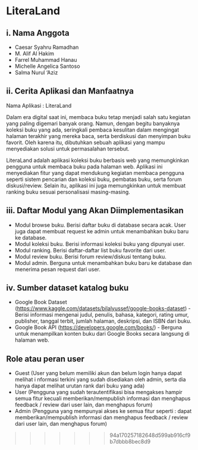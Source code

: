# LiteraLand

## i. Nama Anggota
- Caesar Syahru Ramadhan
- M. Alif Al Hakim
- Farrel Muhammad Hanau
- Michelle Angelica Santoso
- Salma Nurul ‘Aziz

## ii. Cerita Aplikasi dan Manfaatnya
Nama Aplikasi : LiteraLand

Dalam era digital saat ini, membaca buku tetap menjadi salah satu kegiatan yang paling digemari banyak orang. Namun, dengan begitu banyaknya koleksi buku yang ada, seringkali pembaca kesulitan dalam mengingat halaman terakhir yang mereka baca, serta berdiskusi dan menyimpan buku favorit. Oleh karena itu, dibutuhkan sebuah aplikasi yang mampu menyediakan solusi untuk permasalahan tersebut.

LiteraLand adalah aplikasi koleksi buku berbasis web yang memungkinkan pengguna untuk membaca buku pada halaman web. Aplikasi ini menyediakan fitur yang dapat mendukung kegiatan membaca pengguna seperti sistem pencarian dan koleksi buku, pembatas buku, serta forum diskusi/review. Selain itu, aplikasi ini juga memungkinkan untuk membuat ranking buku sesuai personalisasi masing-masing.

## iii. Daftar Modul yang Akan Diimplementasikan
- Modul browse buku. Berisi daftar buku di database secara acak. User juga dapat membuat request ke admin untuk menambahkan buku baru ke database.
- Modul koleksi buku. Berisi informasi koleksi buku yang dipunyai user. 
- Modul ranking. Berisi daftar-daftar list buku favorite dari user.
- Modul review buku. Berisi forum review/diskusi tentang buku.
- Modul admin. Berguna untuk menambahkan buku baru ke database dan menerima pesan request dari user.


## iv. Sumber dataset katalog buku
- Google Book Dataset (https://www.kaggle.com/datasets/bilalyussef/google-books-dataset) - Berisi informasi mengenai judul, penulis, bahasa, kategori, rating umur, publisher, tanggal terbit, jumlah halaman, deskripsi, dan ISBN dari buku.
- Google Book API (https://developers.google.com/books/) - Berguna untuk menampilkan konten buku dari Google Books secara langsung di halaman web. 


## Role atau peran user
- Guest (User yang belum memiliki akun dan belum login hanya dapat melihat i nformasi terkini yang sudah disediakan oleh admin, serta dia hanya dapat melihat urutan rank dari buku yang ada)
- User (Pengguna yang sudah terautentifikasi bisa mengakses hampir semua fitur kecuali memberikan/mempublish informasi dan menghapus feedback / review dari user lain, dan menghapus forum)
- Admin (Pengguna yang mempunyai akses ke semua fitur seperti : dapat  memberikan/mempublish informasi dan menghapus feedback / review dari user lain, dan menghapus forum)
>>>>>>> 94a170257182648d599ab916cf9b7dbbb8bec8d9
